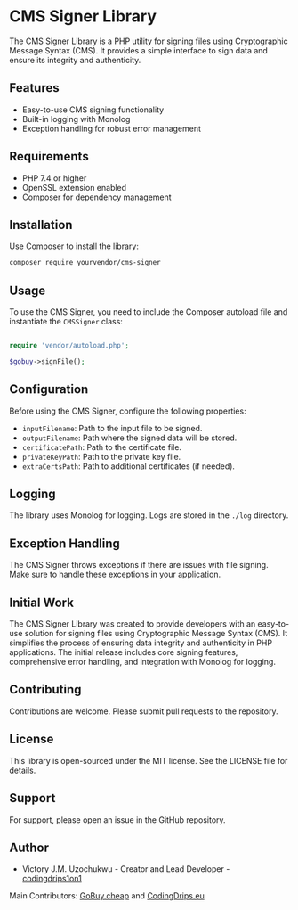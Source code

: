 

# CMS Signer Library

The CMS Signer Library is a PHP utility for signing files using Cryptographic Message Syntax (CMS). It provides a simple interface to sign data and ensure its integrity and authenticity.

## Features

- Easy-to-use CMS signing functionality
- Built-in logging with Monolog
- Exception handling for robust error management

## Requirements

- PHP 7.4 or higher
- OpenSSL extension enabled
- Composer for dependency management

## Installation

Use Composer to install the library:

```bash
composer require yourvendor/cms-signer
```

## Usage

To use the CMS Signer, you need to include the Composer autoload file and instantiate the `CMSSigner` class:

```php

require 'vendor/autoload.php';

$gobuy->signFile();

```

## Configuration

Before using the CMS Signer, configure the following properties:

- `inputFilename`: Path to the input file to be signed.
- `outputFilename`: Path where the signed data will be stored.
- `certificatePath`: Path to the certificate file.
- `privateKeyPath`: Path to the private key file.
- `extraCertsPath`: Path to additional certificates (if needed).

## Logging

The library uses Monolog for logging. Logs are stored in the `./log` directory.

## Exception Handling

The CMS Signer throws exceptions if there are issues with file signing. Make sure to handle these exceptions in your application.

## Initial Work

The CMS Signer Library was created to provide developers with an easy-to-use solution for signing files using Cryptographic Message Syntax (CMS). It simplifies the process of ensuring data integrity and authenticity in PHP applications. The initial release includes core signing features, comprehensive error handling, and integration with Monolog for logging.


## Contributing

Contributions are welcome. Please submit pull requests to the repository.

## License

This library is open-sourced under the MIT license. See the LICENSE file for details.

## Support

For support, please open an issue in the GitHub repository.

## Author

- Victory J.M. Uzochukwu - Creator and Lead Developer - [codingdrips1on1](https://github.com/codingdrips1on1/GoBuyEncryption/tree/main)

Main Contributors: [GoBuy.cheap](https://www.gobuy.cheap) and  [CodingDrips.eu](https://www.codingdrips.eu) 


